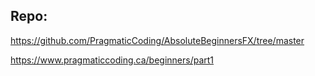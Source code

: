 ## Repo:
https://github.com/PragmaticCoding/AbsoluteBeginnersFX/tree/master

https://www.pragmaticcoding.ca/beginners/part1

